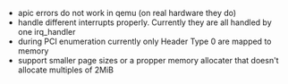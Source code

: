 - apic errors do not work in qemu (on real hardware they do)
- handle different interrupts properly. Currently they are all handled by one irq_handler
- during PCI enumeration currently only Header Type 0 are mapped to memory
- support smaller page sizes or a propper memory allocater that doesn't allocate multiples of 2MiB